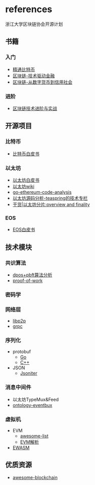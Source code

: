 # references
浙江大学区块链协会开源计划

## 书籍
### 入门
- [精通比特币](http://8btc.com/topic-mastering-bitcoin.html)
- [区块链-技术驱动金融](https://book.douban.com/subject/26860970/)
- [区块链-从数字货币到信用社会](http://book.8btc.com/blockchain-credit)

### 进阶
- [区块链技术进阶与实战](https://item.jd.com/12340068.html)

## 开源项目
### 比特币
- [比特币白皮书](https://bitcoin.org/bitcoin.pdf)


### 以太坊
- [以太坊白皮书](https://github.com/ethereum/wiki/wiki/White-Paper)
- [以太坊wiki](https://github.com/ethereum/wiki/wiki)
- [go-ethereum-code-analysis](https://github.com/ZtesoftCS/go-ethereum-code-analysis)
- [以太坊源码分析-teaspring的技术专栏](https://blog.csdn.net/teaspring)
- [干货|以太坊分片:overview and finality](https://ethfans.org/posts/ethereum-sharding-and-finality)

### EOS
- [EOS白皮书](https://github.com/EOSIO/Documentation/blob/master/TechnicalWhitePaper.md)



## 技术模块

### 共识算法

- [dpos+pbft算法分析](https://github.com/sqfasd/dpos-pbft)
- [proof-of-work](https://github.com/indutny/proof-of-work)

### 密码学

### 网络层

- [libp2p](https://github.com/libp2p)
- [grpc](https://github.com/grpc)

### 序列化

- protobuf
  - [Go](https://github.com/golang/protobuf)
  - [C++](https://github.com/google/protobuf)
- JSON
  - [Jsoniter](https://github.com/json-iterator)

### 消息中间件

- 以太坊TypeMux&Feed
- [ontology-eventbux](https://github.com/ontio/ontology-eventbus)

### 虚拟机

- EVM
  - [awesome-list](https://github.com/ethereum/wiki/wiki/Ethereum-Virtual-Machine-(EVM)-Awesome-List)
  - [EVM解析](https://github.com/CoinCulture/evm-tools/blob/master/analysis/guide.md)
- [EWASM](https://github.com/ewasm)

## 优质资源
- [awesome-blockchain](https://github.com/chaozh/awesome-blockchain-cn)
